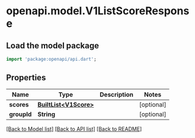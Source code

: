 # openapi.model.V1ListScoreResponse

## Load the model package
```dart
import 'package:openapi/api.dart';
```

## Properties
Name | Type | Description | Notes
------------ | ------------- | ------------- | -------------
**scores** | [**BuiltList&lt;V1Score&gt;**](V1Score.md) |  | [optional] 
**groupId** | **String** |  | [optional] 

[[Back to Model list]](../README.md#documentation-for-models) [[Back to API list]](../README.md#documentation-for-api-endpoints) [[Back to README]](../README.md)


